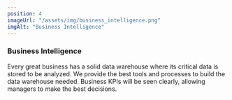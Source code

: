```yaml
---
position: 4
imageUrl: "/assets/img/business_intelligence.png"
imgAlt: "Business Intelligence"
---
```


### Business Intelligence

Every great business has a solid data warehouse where its critical data is stored to be analyzed. We provide the best tools and processes to build the data warehouse needed. Business KPIs will be seen clearly, allowing managers to make the best decisions.